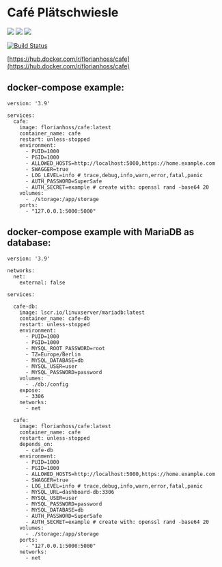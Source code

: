 # Café Plätschwiesle

![](https://img.shields.io/badge/Framework-Vue3-informational?style=for-the-badge&logo=vuedotjs&color=4FC08D)
![](https://img.shields.io/badge/Language-Typescript-informational?style=for-the-badge&logo=typescript&color=3178C6)
![](https://img.shields.io/badge/Language-Go-informational?style=for-the-badge&logo=go&color=00ADD8)

[![Build Status](https://build.unjx.de/buildStatus/icon?style=flat-square&job=cafe%2Fmain)](https://build.unjx.de/job/cafe/job/main/)

[https://hub.docker.com/r/florianhoss/cafe](https://hub.docker.com/r/florianhoss/cafe)

## docker-compose example:

```
version: '3.9'

services:
  cafe:
    image: florianhoss/cafe:latest
    container_name: cafe
    restart: unless-stopped
    environment:
      - PUID=1000
      - PGID=1000
      - ALLOWED_HOSTS=http://localhost:5000,https://home.example.com
      - SWAGGER=true
      - LOG_LEVEL=info # trace,debug,info,warn,error,fatal,panic
      - AUTH_PASSWORD=SuperSafe
      - AUTH_SECRET=example # create with: openssl rand -base64 20
    volumes:
      - ./storage:/app/storage
    ports:
      - "127.0.0.1:5000:5000"
```

## docker-compose example with MariaDB as database:

```
version: '3.9'

networks:
  net:
    external: false

services:

  cafe-db:
    image: lscr.io/linuxserver/mariadb:latest
    container_name: cafe-db
    restart: unless-stopped
    environment:
      - PUID=1000
      - PGID=1000
      - MYSQL_ROOT_PASSWORD=root
      - TZ=Europe/Berlin
      - MYSQL_DATABASE=db
      - MYSQL_USER=user
      - MYSQL_PASSWORD=password
    volumes:
      - ./db:/config
    expose:
      - 3306
    networks:
      - net

  cafe:
    image: florianhoss/cafe:latest
    container_name: cafe
    restart: unless-stopped
    depends_on:
      - cafe-db
    environment:
      - PUID=1000
      - PGID=1000
      - ALLOWED_HOSTS=http://localhost:5000,https://home.example.com
      - SWAGGER=true
      - LOG_LEVEL=info # trace,debug,info,warn,error,fatal,panic
      - MYSQL_URL=dashboard-db:3306
      - MYSQL_USER=user
      - MYSQL_PASSWORD=password
      - MYSQL_DATABASE=db
      - AUTH_PASSWORD=SuperSafe
      - AUTH_SECRET=example # create with: openssl rand -base64 20
    volumes:
      - ./storage:/app/storage
    ports:
      - "127.0.0.1:5000:5000"
    networks:
      - net
```
